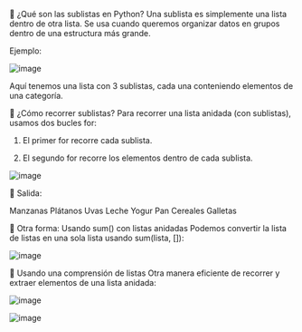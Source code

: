🔹 ¿Qué son las sublistas en Python?
Una sublista es simplemente una lista dentro de otra lista. Se usa cuando queremos organizar datos en grupos dentro de una estructura más grande.

Ejemplo:

![image](https://github.com/user-attachments/assets/961b39e7-71a2-460e-8c60-351299eb5931)

Aquí tenemos una lista con 3 sublistas, cada una conteniendo elementos de una categoría.

🔹 ¿Cómo recorrer sublistas?
Para recorrer una lista anidada (con sublistas), usamos dos bucles for:

1. El primer for recorre cada sublista.

2. El segundo for recorre los elementos dentro de cada sublista.

![image](https://github.com/user-attachments/assets/cf1f3953-7aae-4aae-a28e-48c76b0c309b)

🔹 Salida:

Manzanas
Plátanos
Uvas
Leche
Yogur
Pan
Cereales
Galletas

🔹 Otra forma: Usando sum() con listas anidadas
Podemos convertir la lista de listas en una sola lista usando sum(lista, []):

![image](https://github.com/user-attachments/assets/9cae7be2-9c1b-43b4-9c69-644f5cb5dbe4)


🔹 Usando una comprensión de listas
Otra manera eficiente de recorrer y extraer elementos de una lista anidada:

![image](https://github.com/user-attachments/assets/87f11fb8-2a3a-4a43-9d66-c26f34aa8cab)

![image](https://github.com/user-attachments/assets/9dc9823b-113c-41aa-a0b5-a063f3440622)


